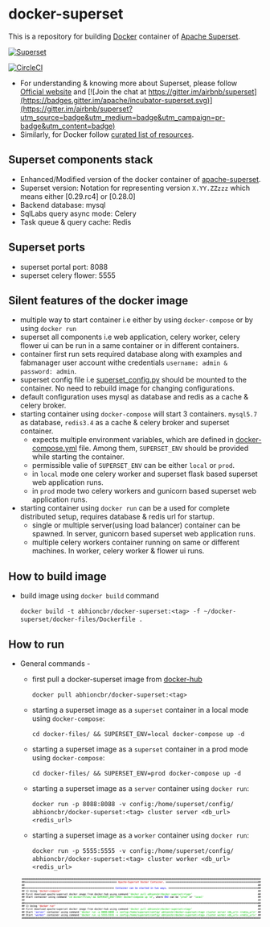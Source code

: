 # docker-superset
This is a repository for building [Docker](https://www.docker.com/) container of [Apache Superset]((https://superset.incubator.apache.org/tutorial.html)).

[<img src="https://cloud.githubusercontent.com/assets/130878/20946612/49a8a25c-bbc0-11e6-8314-10bef902af51.png" alt="Superset" width="500"/>](https://superset.incubator.apache.org/tutorial.html)

[![CircleCI](https://circleci.com/gh/abhioncbr/docker-superset/tree/master.svg?style=svg)](https://circleci.com/gh/abhioncbr/docker-superset/tree/master)

* For understanding & knowing more about Superset, please follow [Official website]((https://superset.incubator.apache.org/tutorial.html)) and [![Join the chat at https://gitter.im/airbnb/superset](https://badges.gitter.im/apache/incubator-superset.svg)](https://gitter.im/airbnb/superset?utm_source=badge&utm_medium=badge&utm_campaign=pr-badge&utm_content=badge)
* Similarly, for Docker follow [curated list of resources](https://github.com/veggiemonk/awesome-docker).

## Superset components stack
- Enhanced/Modified version of the docker container of [apache-superset](https://github.com/apache/incubator-superset/tree/master/contrib/docker).
- Superset version: Notation for representing version `X.YY.ZZzzz` which means either [0.29.rc4] or [0.28.0]
- Backend database: mysql
- SqlLabs query async mode: Celery
- Task queue & query cache: Redis

## Superset ports
- superset portal port: 8088
- superset celery flower: 5555

## Silent features of the docker image
- multiple way to start container i.e either by using `docker-compose` or by using `docker run`
- superset all components i.e web application, celery worker, celery flower ui can be run in a same container or in different containers.
- container first run sets required database along with examples and fabmanager user account withe credentials `username: admin & password: admin`.
- superset config file i.e [superset_config.py](config/superset_config.py) should be mounted to the container. No need to rebuild image for changing configurations. 
- default configuration uses mysql as database and redis as a cache & celery broker.
- starting container using `docker-compose` will start 3 containers. `mysql5.7` as database, `redis3.4` as a cache & celery broker and superset container.
    * expects multiple environment variables, which are defined in [docker-compose.yml](docker-files/docker-compose.yml) file. Among them, `SUPERSET_ENV` should be provided while starting the container.
    * permissible valie of `SUPERSET_ENV` can be either `local` or `prod`.
    * in `local` mode one celery worker and superset flask based superset web application runs.
    * in `prod` mode two celery workers and gunicorn based superset web application runs.
 - starting container using `docker run` can be a used for complete distributed setup, requires database & redis url for startup.
    * single or multiple server(using load balancer) container can be spawned. In server, gunicorn based superset web application runs. 
    * multiple celery workers container running on same or different machines. In worker, celery worker & flower ui runs. 

## How to build image
   * build image using `docker build` command
        ```shell
        docker build -t abhioncbr/docker-superset:<tag> -f ~/docker-superset/docker-files/Dockerfile .
        ```
## How to run
* General commands -
    * first pull a docker-superset image from [docker-hub](https://hub.docker.com/r/abhioncbr/docker-superset/)
        ```shell
        docker pull abhioncbr/docker-superset:<tag>
        ```
        
    * starting a superset image as a `superset` container in a local mode using `docker-compose`:
        ```shell
        cd docker-files/ && SUPERSET_ENV=local docker-compose up -d
        ```
        
    * starting a superset image as a `superset` container in a prod mode using `docker-compose`:
        ```shell
        cd docker-files/ && SUPERSET_ENV=prod docker-compose up -d
        ```

    * starting a superset image as a `server` container using `docker run`:
        ```shell
        docker run -p 8088:8088 -v config:/home/superset/config/ abhioncbr/docker-superset:<tag> cluster server <db_url> <redis_url>
        ```        
    * starting a superset image as a `worker` container using `docker run`:
        ```shell
        docker run -p 5555:5555 -v config:/home/superset/config/ abhioncbr/docker-superset:<tag> cluster worker <db_url> 
        <redis_url>
        ```    
       
    [<img src="docker-superset_execution.png" alt="Superset">](docker-superset_execution.png)        